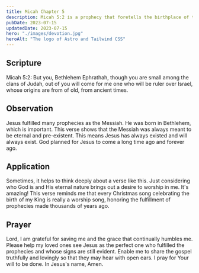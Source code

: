 ```yaml
---
title: Micah Chapter 5
description: Micah 5:2 is a prophecy that foretells the birthplace of the Messiah, stating that he will come from Bethlehem. This verse holds significant meaning for Christians as it is believed to have been fulfilled through the birth of Jesus Christ.
pubDate: 2023-07-15
updatedDate: 2023-07-15
hero: "./images/devotion.jpg"
heroAlt: "The logo of Astro and Tailwind CSS"
---
```


## Scripture

Micah 5:2: But you, Bethlehem Ephrathah, though you are small among the clans of Judah, out of you will come for me one who will be ruler over Israel, whose origins are from of old, from ancient times.
  

## Observation

Jesus fulfilled many prophecies as the Messiah. He was born in Bethlehem, which is important. This verse shows that the Messiah was always meant to be eternal and pre-existent. This means Jesus has always existed and will always exist. God planned for Jesus to come a long time ago and forever ago.

## Application

Sometimes, it helps to think deeply about a verse like this. Just considering who God is and His eternal nature brings out a desire to worship in me. It's amazing! This verse reminds me that every Christmas song celebrating the birth of my King is really a worship song, honoring the fulfillment of prophecies made thousands of years ago.

## Prayer

Lord, I am grateful for saving me and the grace that continually humbles me. Please help my loved ones see Jesus as the perfect one who fulfilled the prophecies and whose signs are still evident. Enable me to share the gospel truthfully and lovingly so that they may hear with open ears. I pray for Your will to be done. In Jesus's name, Amen.